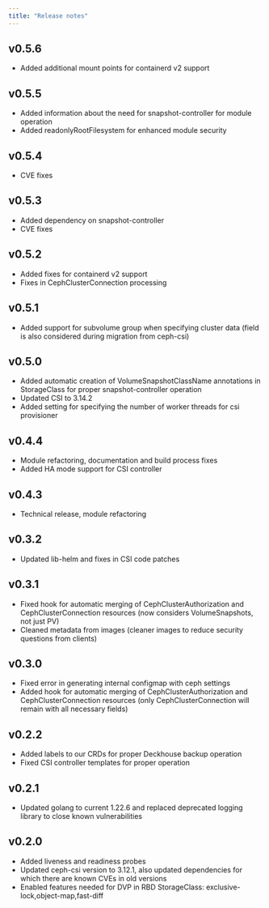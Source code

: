 ```yaml
---
title: "Release notes"
---
```


## v0.5.6

* Added additional mount points for containerd v2 support

## v0.5.5

* Added information about the need for snapshot-controller for module operation
* Added readonlyRootFilesystem for enhanced module security

## v0.5.4

* CVE fixes

## v0.5.3

* Added dependency on snapshot-controller
* CVE fixes

## v0.5.2

* Added fixes for containerd v2 support
* Fixes in CephClusterConnection processing

## v0.5.1

* Added support for subvolume group when specifying cluster data (field is also considered during migration from ceph-csi)

## v0.5.0

* Added automatic creation of VolumeSnapshotClassName annotations in StorageClass for proper snapshot-controller operation
* Updated CSI to 3.14.2
* Added setting for specifying the number of worker threads for csi provisioner

## v0.4.4

* Module refactoring, documentation and build process fixes
* Added HA mode support for CSI controller

## v0.4.3

* Technical release, module refactoring

## v0.3.2

* Updated lib-helm and fixes in CSI code patches

## v0.3.1

* Fixed hook for automatic merging of CephClusterAuthorization and CephClusterConnection resources (now considers VolumeSnapshots, not just PV)
* Cleaned metadata from images (cleaner images to reduce security questions from clients)

## v0.3.0

* Fixed error in generating internal configmap with ceph settings
* Added hook for automatic merging of CephClusterAuthorization and CephClusterConnection resources (only CephClusterConnection will remain with all necessary fields)

## v0.2.2

* Added labels to our CRDs for proper Deckhouse backup operation
* Fixed CSI controller templates for proper operation

## v0.2.1

* Updated golang to current 1.22.6 and replaced deprecated logging library to close known vulnerabilities

## v0.2.0

* Added liveness and readiness probes
* Updated ceph-csi version to 3.12.1, also updated dependencies for which there are known CVEs in old versions
* Enabled features needed for DVP in RBD StorageClass: exclusive-lock,object-map,fast-diff
